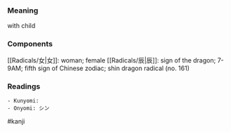 ### Meaning

with child

### Components

[[Radicals/女|女]]: woman; female [[Radicals/辰|辰]]: sign of the dragon; 7-9AM; fifth sign of Chinese zodiac; shin dragon radical (no. 161)

### Readings

```
- Kunyomi: 
- Onyomi: シン
```

#kanji